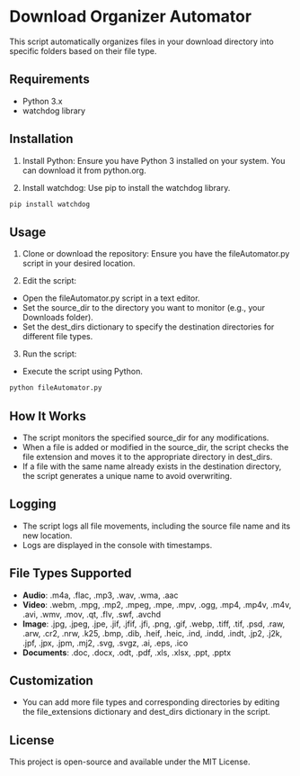 # Download Organizer Automator

This script automatically organizes files in your download directory into specific folders based on their file type.

## Requirements
- Python 3.x
- watchdog library

## Installation
1. Install Python: Ensure you have Python 3 installed on your system. You can download it from python.org.

2. Install watchdog: Use pip to install the watchdog library.

```bash
pip install watchdog
```
## Usage
1. Clone or download the repository: Ensure you have the fileAutomator.py script in your desired location.

2. Edit the script:

  - Open the fileAutomator.py script in a text editor.
  - Set the source_dir to the directory you want to monitor (e.g., your Downloads folder).
  - Set the dest_dirs dictionary to specify the destination directories for different file types.

3. Run the script:

- Execute the script using Python.
```bash
python fileAutomator.py
```

## How It Works
- The script monitors the specified source_dir for any modifications.
- When a file is added or modified in the source_dir, the script checks the file extension and moves it to the appropriate directory in dest_dirs.
- If a file with the same name already exists in the destination directory, the script generates a unique name to avoid overwriting.
## Logging
- The script logs all file movements, including the source file name and its new location.
- Logs are displayed in the console with timestamps.
## File Types Supported
- **Audio**: .m4a, .flac, .mp3, .wav, .wma, .aac
- **Video**: .webm, .mpg, .mp2, .mpeg, .mpe, .mpv, .ogg, .mp4, .mp4v, .m4v, .avi, .wmv, .mov, .qt, .flv, .swf, .avchd
- **Image**: .jpg, .jpeg, .jpe, .jif, .jfif, .jfi, .png, .gif, .webp, .tiff, .tif, .psd, .raw, .arw, .cr2, .nrw, .k25, .bmp, .dib, .heif, .heic, .ind, .indd, .indt, .jp2, .j2k, .jpf, .jpx, .jpm, .mj2, .svg, .svgz, .ai, .eps, .ico
- **Documents**: .doc, .docx, .odt, .pdf, .xls, .xlsx, .ppt, .pptx
## Customization
- You can add more file types and corresponding directories by editing the file_extensions dictionary and dest_dirs dictionary in the script.
## License
This project is open-source and available under the MIT License.
